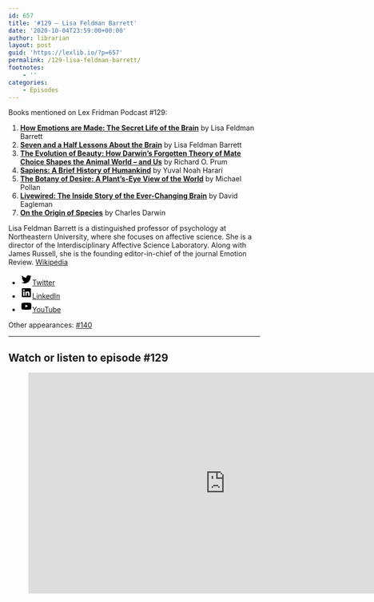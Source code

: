 ```yaml
---
id: 657
title: '#129 – Lisa Feldman Barrett'
date: '2020-10-04T23:59:00+00:00'
author: librarian
layout: post
guid: 'https://lexlib.io/?p=657'
permalink: /129-lisa-feldman-barrett/
footnotes:
    - ''
categories:
    - Episodes
---
```


Books mentioned on Lex Fridman Podcast #129:

1. <b><a href="https://amzn.to/3umOMdn" target="_blank" rel="sponsored noopener noreferrer">How Emotions are Made: The Secret Life of the Brain</a></b> by Lisa Feldman Barrett
2. <b><a href="https://amzn.to/3B0vkaf" target="_blank" rel="sponsored noopener noreferrer">Seven and a Half Lessons About the Brain</a></b> by Lisa Feldman Barrett
3. <b><a href="https://amzn.to/3VnzIZb" target="_blank" rel="sponsored noopener noreferrer">The Evolution of Beauty: How Darwin’s Forgotten Theory of Mate Choice Shapes the Animal World – and Us</a></b> by Richard O. Prum
4. <b><a href="https://amzn.to/3uewfQL" target="_blank" rel="sponsored noopener noreferrer">Sapiens: A Brief History of Humankind</a></b> by Yuval Noah Harari
5. <b><a href="https://amzn.to/3OPGFzD" target="_blank" rel="sponsored noopener noreferrer">The Botany of Desire: A Plant’s-Eye View of the World</a></b> by Michael Pollan
6. <b><a href="https://amzn.to/3iwelX7" target="_blank" rel="sponsored noopener noreferrer">Livewired: The Inside Story of the Ever-Changing Brain</a></b> by David Eagleman
7. <b><a href="https://amzn.to/3VI2Bip" target="_blank" rel="sponsored noopener noreferrer">On the Origin of Species</a></b> by Charles Darwin

<!--more-->

Lisa Feldman Barrett is a distinguished professor of psychology at Northeastern University, where she focuses on affective science. She is a director of the Interdisciplinary Affective Science Laboratory. Along with James Russell, she is the founding editor-in-chief of the journal Emotion Review. [Wikipedia](https://en.wikipedia.org/wiki/Lisa_Feldman_Barrett)

- [<svg aria-hidden="true" focusable="false" height="24" version="1.1" viewbox="0 0 24 24" width="24" xmlns="http://www.w3.org/2000/svg"><path d="M22.23,5.924c-0.736,0.326-1.527,0.547-2.357,0.646c0.847-0.508,1.498-1.312,1.804-2.27 c-0.793,0.47-1.671,0.812-2.606,0.996C18.324,4.498,17.257,4,16.077,4c-2.266,0-4.103,1.837-4.103,4.103 c0,0.322,0.036,0.635,0.106,0.935C8.67,8.867,5.647,7.234,3.623,4.751C3.27,5.357,3.067,6.062,3.067,6.814 c0,1.424,0.724,2.679,1.825,3.415c-0.673-0.021-1.305-0.206-1.859-0.513c0,0.017,0,0.034,0,0.052c0,1.988,1.414,3.647,3.292,4.023 c-0.344,0.094-0.707,0.144-1.081,0.144c-0.264,0-0.521-0.026-0.772-0.074c0.522,1.63,2.038,2.816,3.833,2.85 c-1.404,1.1-3.174,1.756-5.096,1.756c-0.331,0-0.658-0.019-0.979-0.057c1.816,1.164,3.973,1.843,6.29,1.843 c7.547,0,11.675-6.252,11.675-11.675c0-0.178-0.004-0.355-0.012-0.531C20.985,7.47,21.68,6.747,22.23,5.924z"></path></svg><span class="wp-block-social-link-label screen-reader-text">Twitter</span>](https://twitter.com/lfeldmanbarrett)
- [<svg aria-hidden="true" focusable="false" height="24" version="1.1" viewbox="0 0 24 24" width="24" xmlns="http://www.w3.org/2000/svg"><path d="M19.7,3H4.3C3.582,3,3,3.582,3,4.3v15.4C3,20.418,3.582,21,4.3,21h15.4c0.718,0,1.3-0.582,1.3-1.3V4.3 C21,3.582,20.418,3,19.7,3z M8.339,18.338H5.667v-8.59h2.672V18.338z M7.004,8.574c-0.857,0-1.549-0.694-1.549-1.548 c0-0.855,0.691-1.548,1.549-1.548c0.854,0,1.547,0.694,1.547,1.548C8.551,7.881,7.858,8.574,7.004,8.574z M18.339,18.338h-2.669 v-4.177c0-0.996-0.017-2.278-1.387-2.278c-1.389,0-1.601,1.086-1.601,2.206v4.249h-2.667v-8.59h2.559v1.174h0.037 c0.356-0.675,1.227-1.387,2.526-1.387c2.703,0,3.203,1.779,3.203,4.092V18.338z"></path></svg><span class="wp-block-social-link-label screen-reader-text">LinkedIn</span>](https://www.linkedin.com/in/lisa-feldman-barrett/)
- [<svg aria-hidden="true" focusable="false" height="24" version="1.1" viewbox="0 0 24 24" width="24" xmlns="http://www.w3.org/2000/svg"><path d="M21.8,8.001c0,0-0.195-1.378-0.795-1.985c-0.76-0.797-1.613-0.801-2.004-0.847c-2.799-0.202-6.997-0.202-6.997-0.202 h-0.009c0,0-4.198,0-6.997,0.202C4.608,5.216,3.756,5.22,2.995,6.016C2.395,6.623,2.2,8.001,2.2,8.001S2,9.62,2,11.238v1.517 c0,1.618,0.2,3.237,0.2,3.237s0.195,1.378,0.795,1.985c0.761,0.797,1.76,0.771,2.205,0.855c1.6,0.153,6.8,0.201,6.8,0.201 s4.203-0.006,7.001-0.209c0.391-0.047,1.243-0.051,2.004-0.847c0.6-0.607,0.795-1.985,0.795-1.985s0.2-1.618,0.2-3.237v-1.517 C22,9.62,21.8,8.001,21.8,8.001z M9.935,14.594l-0.001-5.62l5.404,2.82L9.935,14.594z"></path></svg><span class="wp-block-social-link-label screen-reader-text">YouTube</span>](https://www.youtube.com/channel/UCEh3eoysP6CjwjnvDrQp3Sg)

Other appearances: [\#140](/140-lisa-feldman-barrett/)

- - - - - -

## Watch or listen to episode #129

<figure class="wp-block-embed is-type-video is-provider-youtube wp-block-embed-youtube wp-embed-aspect-16-9 wp-has-aspect-ratio"><div class="wp-block-embed__wrapper"><iframe allow="accelerometer; autoplay; clipboard-write; encrypted-media; gyroscope; picture-in-picture; web-share" allowfullscreen="" frameborder="0" height="443" loading="lazy" src="https://www.youtube.com/embed/NbdRIVCBqNI?feature=oembed" title="Lisa Feldman Barrett: Counterintuitive Ideas About How the Brain Works | Lex Fridman Podcast #129" width="788"></iframe></div></figure>
